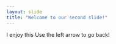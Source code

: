 ```yaml
---
layout: slide
title: "Welcome to our second slide!"
---
```

I enjoy this
Use the left arrow to go back!
